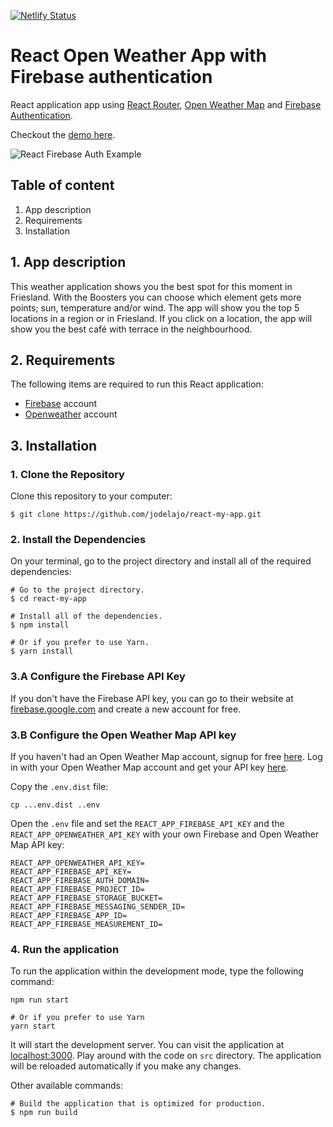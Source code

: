[![Netlify Status](https://api.netlify.com/api/v1/badges/60b4deac-549d-468e-aa0e-21c40505379d/deploy-status)](https://app.netlify.com/sites/beste-plakje/deploys)

# React Open Weather App with Firebase authentication

React application app using [React Router](https://reacttraining.com/react-router/), [Open Weather Map](#https://openweathermap.org/api) and [Firebase Authentication](https://firebase.google.com/docs/auth/).

Checkout the [demo here](https://beste-plakje.netlify.app/).


![React Firebase Auth Example](https://media.giphy.com/media/o7roT3Vq8AKkJt1ZhQ/giphy.gif)


## Table of content
1. App description
2. Requirements
3. Installation


## 1.   App description
This weather application shows you the best spot for this moment in Friesland. With the Boosters you can choose which element gets more points; sun, temperature and/or wind. The app will show you the top 5 locations in a region or in Friesland.
If you click on a location, the app will show you the best café with terrace in the neighbourhood.


## 2.   Requirements

The following items are required to run this React application:

* [Firebase](#https://firebase.google.com/) account
* [Openweather](#https://home.openweathermap.org/users/sign_up) account

## 3.   Installation

### 1. Clone the Repository

Clone this repository to your computer:

```shell
$ git clone https://github.com/jodelajo/react-my-app.git
```

### 2. Install the Dependencies

On your terminal, go to the project directory and install all of the required dependencies:

```shell
# Go to the project directory.
$ cd react-my-app

# Install all of the dependencies.
$ npm install

# Or if you prefer to use Yarn.
$ yarn install
```

### 3.A Configure the Firebase API Key 

If you don't have the Firebase API key, you can go to their website at [firebase.google.com](https://firebase.google.com/) and create a new account for free.

### 3.B Configure the Open Weather Map API key
If you haven't had an Open Weather Map account, signup for free [here](https://home.openweathermap.org/users/sign_up). Log in with your Open Weather Map account and get your API key [here](https://home.openweathermap.org/api_keys).

Copy the `.env.dist` file:

```shell
cp ...env.dist ..env
```

Open the `.env` file and set the `REACT_APP_FIREBASE_API_KEY` and the `REACT_APP_OPENWEATHER_API_KEY` with your own Firebase and Open Weather Map  API key:

```
REACT_APP_OPENWEATHER_API_KEY=
REACT_APP_FIREBASE_API_KEY=
REACT_APP_FIREBASE_AUTH_DOMAIN=
REACT_APP_FIREBASE_PROJECT_ID=
REACT_APP_FIREBASE_STORAGE_BUCKET=
REACT_APP_FIREBASE_MESSAGING_SENDER_ID=
REACT_APP_FIREBASE_APP_ID=
REACT_APP_FIREBASE_MEASUREMENT_ID=
```

### 4. Run the application

To run the application within the development mode, type the following command:

```shell
npm run start

# Or if you prefer to use Yarn
yarn start
```

It will start the development server. You can visit the application at [localhost:3000](http://localhost:3000). Play around with the code on `src` directory. The application will be reloaded automatically if you make any changes.

Other available commands:

```shell
# Build the application that is optimized for production.
$ npm run build
```

